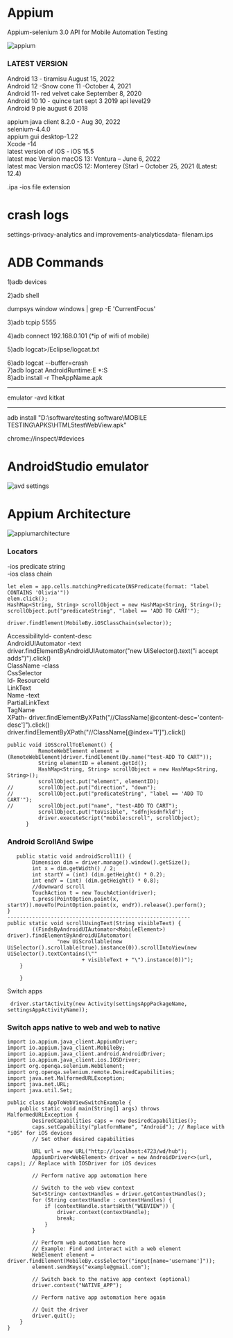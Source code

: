 # Appium
Appium-selenium 3.0 API for Mobile Automation Testing

![appium](https://user-images.githubusercontent.com/24494133/42090141-d006b1c2-7bbd-11e8-9647-b751c9f7c986.png)

### LATEST VERSION
Android 13 - tiramisu August 15, 2022 </br>
Android 12 -Snow cone 11 -October 4, 2021 </br>
Android 11- red velvet cake September 8, 2020 </br>
Android 10 10 - quince tart sept 3 2019  api level29 </br>
Android 9 pie  august 6 2018 </br>

appium java client 8.2.0 - Aug 30, 2022 </br>
selenium-4.4.0 </br>
appium gui desktop-1.22 </br>
Xcode -14 </br>
latest version of iOS - iOS 15.5 </br>
latest mac Version macOS 13: Ventura  – June 6, 2022  </br>
latest mac Version macOS 12: Monterey (Star) – October 25, 2021 (Latest: 12.4) </br>

.ipa -ios file extension </br>
# crash logs
settings-privacy-analytics and improvements-analyticsdata- filenam.ips
# ADB Commands
1)adb devices

2)adb shell

dumpsys window windows | grep -E 'CurrentFocus'

3)adb tcpip 5555

4)adb connect 192.168.0.101
(*ip of wifi of mobile) 

5)adb logcat>/Eclipse/logcat.txt 

6)adb logcat --buffer=crash </br>
7)adb logcat AndroidRuntime:E *:S </br>
8)adb install -r TheAppName.apk

--------------------------------------------

emulator -avd kitkat



--------------------------------------------



adb install "D:\software\testing software\MOBILE TESTING\APKS\HTML5testWebView.apk"

chrome://inspect/#devices

# AndroidStudio emulator
![avd settings](https://user-images.githubusercontent.com/24494133/42304144-68bd9b46-8042-11e8-99a6-5cd42b342882.PNG)
# Appium Architecture
![appiumarchitecture](https://user-images.githubusercontent.com/24494133/43879019-8efea5be-9bbf-11e8-9264-dcef7e7fab1e.png)

### Locators
-ios predicate string </br>
-ios class chain </br>
```
let elem = app.cells.matchingPredicate(NSPredicate(format: "label CONTAINS 'Olivia'"))
elem.click();
HashMap<String, String> scrollObject = new HashMap<String, String>();
scrollObject.put("predicateString", "label == 'ADD TO CART'");

driver.findElement(MobileBy.iOSClassChain(selector));

```
AccessibilityId- content-desc </br>
AndroidUIAutomator -text </br>
driver.findElementByAndroidUIAutomator("new UiSelector().text(\"i accept adds\")").click() </br>
ClassName -class </br>
CssSelector </br>
Id- ResourceId  </br>
LinkText </br>
Name -text</br>
PartialLinkText </br>
TagName </br>
XPath- driver.findElementByXPath("//ClassName[@content-desc='content-desc']").click() </br>
 driver.findElementByXPath("//ClassName[@index='1']").click()
```
public void iOSScrollToElement() {
		  RemoteWebElement element = (RemoteWebElement)driver.findElement(By.name("test-ADD TO CART"));
		  String elementID = element.getId();
		  HashMap<String, String> scrollObject = new HashMap<String, String>();
		  scrollObject.put("element", elementID);
//		  scrollObject.put("direction", "down");
//		  scrollObject.put("predicateString", "label == 'ADD TO CART'");
//		  scrollObject.put("name", "test-ADD TO CART");
		  scrollObject.put("toVisible", "sdfnjksdnfkld");
		  driver.executeScript("mobile:scroll", scrollObject);
	  }
``` 
### Android ScrollAnd Swipe
``` 
   public static void androidScroll1() {
		Dimension dim = driver.manage().window().getSize();
		int x = dim.getWidth() / 2;
		int startY = (int) (dim.getHeight() * 0.2);
		int endY = (int) (dim.getHeight() * 0.8);
		//downward scroll
		TouchAction t = new TouchAction(driver);
		t.press(PointOption.point(x, startY)).moveTo(PointOption.point(x, endY)).release().perform();
}
-----------------------------------------------------------
public static void scrollUsingText(String visibleText) {
		((FindsByAndroidUIAutomator<MobileElement>) driver).findElementByAndroidUIAutomator(
				"new UiScrollable(new UiSelector().scrollable(true).instance(0)).scrollIntoView(new UiSelector().textContains(\""
						+ visibleText + "\").instance(0))");
	}

	}
```
Switch apps
```
 driver.startActivity(new Activity(settingsAppPackageName, settingsAppActivityName));

```
### Switch apps native to web and web to native
```
import io.appium.java_client.AppiumDriver;
import io.appium.java_client.MobileBy;
import io.appium.java_client.android.AndroidDriver;
import io.appium.java_client.ios.IOSDriver;
import org.openqa.selenium.WebElement;
import org.openqa.selenium.remote.DesiredCapabilities;
import java.net.MalformedURLException;
import java.net.URL;
import java.util.Set;

public class AppToWebViewSwitchExample {
    public static void main(String[] args) throws MalformedURLException {
        DesiredCapabilities caps = new DesiredCapabilities();
        caps.setCapability("platformName", "Android"); // Replace with "iOS" for iOS devices
        // Set other desired capabilities

        URL url = new URL("http://localhost:4723/wd/hub");
        AppiumDriver<WebElement> driver = new AndroidDriver<>(url, caps); // Replace with IOSDriver for iOS devices

        // Perform native app automation here

        // Switch to the web view context
        Set<String> contextHandles = driver.getContextHandles();
        for (String contextHandle : contextHandles) {
            if (contextHandle.startsWith("WEBVIEW")) {
                driver.context(contextHandle);
                break;
            }
        }

        // Perform web automation here
        // Example: Find and interact with a web element
        WebElement element = driver.findElement(MobileBy.cssSelector("input[name='username']"));
        element.sendKeys("example@gmail.com");

        // Switch back to the native app context (optional)
        driver.context("NATIVE_APP");

        // Perform native app automation here again

        // Quit the driver
        driver.quit();
    }
}

```
